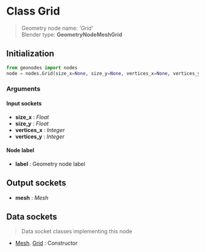 
# Class Grid

> Geometry node name: _'Grid'_<br>Blender type:  **GeometryNodeMeshGrid**

## Initialization


```python
from geonodes import nodes
node = nodes.Grid(size_x=None, size_y=None, vertices_x=None, vertices_y=None, label=None)
```


### Arguments


#### Input sockets



- **size_x** : _Float_
- **size_y** : _Float_
- **vertices_x** : _Integer_
- **vertices_y** : _Integer_



#### Node label



- **label** : Geometry node label



## Output sockets



- **mesh** : _Mesh_



## Data sockets

> Data socket classes implementing this node


- [Mesh](aaa). [Grid](bbb) : Constructor


